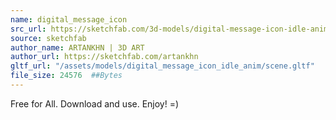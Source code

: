 ```yaml
---
name: digital_message_icon
src_url: https://sketchfab.com/3d-models/digital-message-icon-idle-anim-076b9e28b6c74af681896cc413e1df4b
source: sketchfab
author_name: ARTANKHN | 3D ART 
author_url: https://sketchfab.com/artankhn
gltf_url: "/assets/models/digital_message_icon_idle_anim/scene.gltf"
file_size: 24576  ##Bytes
---
```

Free for All. Download and use. Enjoy! =)
